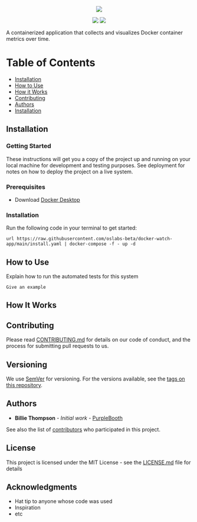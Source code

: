 <div align="center">
  <a target="_blank" href="http://docker.watch"><img align="center" src="https://i.imgur.com/byVZBN4.png"></a>
</div>

<p align="center">
  <img src ="https://img.shields.io/bower/l/bootstrap">
  <img src ="https://img.shields.io/github/repo-size/oslabs-beta/docker-watch-app">
</p>

A containerized application that collects and visualizes Docker container metrics over time.

# Table of Contents

- [Installation](#installation) 
- [How to Use](#how-to-use) 
- [How it Works](#how-it-works) 
- [Contributing](#contributing)
- [Authors](#Installation)
- [Installation](#Installation)

## Installation 

### Getting Started

These instructions will get you a copy of the project up and running on your local machine for development and testing purposes. See deployment for notes on how to deploy the project on a live system.

### Prerequisites

- Download [Docker Desktop](https://www.docker.com/products/docker-desktop/)

### Installation 

Run the following code in your terminal to get started:

```
url https://raw.githubusercontent.com/oslabs-beta/docker-watch-app/main/install.yaml | docker-compose -f - up -d
```

## How to Use

Explain how to run the automated tests for this system

```
Give an example
```

## How It Works

## Contributing

Please read [CONTRIBUTING.md](https://gist.github.com/PurpleBooth/b24679402957c63ec426) for details on our code of conduct, and the process for submitting pull requests to us.

## Versioning

We use [SemVer](http://semver.org/) for versioning. For the versions available, see the [tags on this repository](https://github.com/your/project/tags). 

## Authors

* **Billie Thompson** - *Initial work* - [PurpleBooth](https://github.com/PurpleBooth)

See also the list of [contributors](https://github.com/your/project/contributors) who participated in this project.

## License

This project is licensed under the MIT License - see the [LICENSE.md](LICENSE.md) file for details

## Acknowledgments

* Hat tip to anyone whose code was used
* Inspiration
* etc
